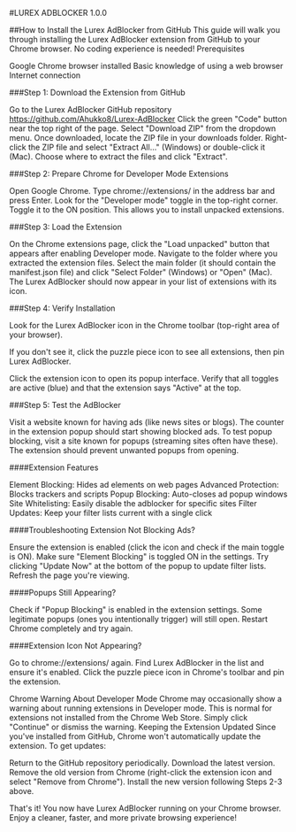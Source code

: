 #LUREX ADBLOCKER 1.0.0

##How to Install the Lurex AdBlocker from GitHub
This guide will walk you through installing the Lurex AdBlocker extension from GitHub to your Chrome browser. No coding experience is needed!
Prerequisites

Google Chrome browser installed
Basic knowledge of using a web browser
Internet connection

###Step 1: Download the Extension from GitHub

Go to the Lurex AdBlocker GitHub repository https://github.com/Ahukko8/Lurex-AdBlocker
Click the green "Code" button near the top right of the page.
Select "Download ZIP" from the dropdown menu.
Once downloaded, locate the ZIP file in your downloads folder.
Right-click the ZIP file and select "Extract All..." (Windows) or double-click it (Mac).
Choose where to extract the files and click "Extract".

###Step 2: Prepare Chrome for Developer Mode Extensions

Open Google Chrome.
Type chrome://extensions/ in the address bar and press Enter.
Look for the "Developer mode" toggle in the top-right corner.
Toggle it to the ON position. This allows you to install unpacked extensions.

###Step 3: Load the Extension

On the Chrome extensions page, click the "Load unpacked" button that appears after enabling Developer mode.
Navigate to the folder where you extracted the extension files.
Select the main folder (it should contain the manifest.json file) and click "Select Folder" (Windows) or "Open" (Mac).
The Lurex AdBlocker should now appear in your list of extensions with its icon.

###Step 4: Verify Installation

Look for the Lurex AdBlocker icon in the Chrome toolbar (top-right area of your browser).

If you don't see it, click the puzzle piece icon to see all extensions, then pin Lurex AdBlocker.


Click the extension icon to open its popup interface.
Verify that all toggles are active (blue) and that the extension says "Active" at the top.

###Step 5: Test the AdBlocker

Visit a website known for having ads (like news sites or blogs).
The counter in the extension popup should start showing blocked ads.
To test popup blocking, visit a site known for popups (streaming sites often have these).
The extension should prevent unwanted popups from opening.

####Extension Features

Element Blocking: Hides ad elements on web pages
Advanced Protection: Blocks trackers and scripts
Popup Blocking: Auto-closes ad popup windows
Site Whitelisting: Easily disable the adblocker for specific sites
Filter Updates: Keep your filter lists current with a single click

####Troubleshooting
Extension Not Blocking Ads?

Ensure the extension is enabled (click the icon and check if the main toggle is ON).
Make sure "Element Blocking" is toggled ON in the settings.
Try clicking "Update Now" at the bottom of the popup to update filter lists.
Refresh the page you're viewing.

####Popups Still Appearing?

Check if "Popup Blocking" is enabled in the extension settings.
Some legitimate popups (ones you intentionally trigger) will still open.
Restart Chrome completely and try again.

####Extension Icon Not Appearing?

Go to chrome://extensions/ again.
Find Lurex AdBlocker in the list and ensure it's enabled.
Click the puzzle piece icon in Chrome's toolbar and pin the extension.

Chrome Warning About Developer Mode
Chrome may occasionally show a warning about running extensions in Developer mode. This is normal for extensions not installed from the Chrome Web Store. Simply click "Continue" or dismiss the warning.
Keeping the Extension Updated
Since you've installed from GitHub, Chrome won't automatically update the extension. To get updates:

Return to the GitHub repository periodically.
Download the latest version.
Remove the old version from Chrome (right-click the extension icon and select "Remove from Chrome").
Install the new version following Steps 2-3 above.


That's it! You now have Lurex AdBlocker running on your Chrome browser. Enjoy a cleaner, faster, and more private browsing experience!
